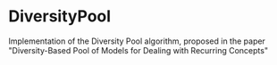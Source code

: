 # DiversityPool
Implementation of the Diversity Pool algorithm, proposed in the paper "Diversity-Based Pool of Models for Dealing with Recurring Concepts"
